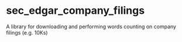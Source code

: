 # sec_edgar_company_filings
A library for downloading and performing words counting on company filings (e.g. 10Ks)
